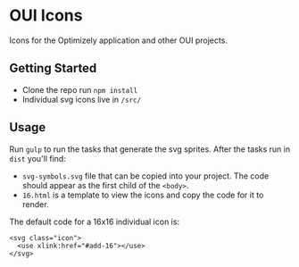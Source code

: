 # OUI Icons

Icons for the Optimizely application and other OUI projects.

## Getting Started

- Clone the repo run `npm install`
- Individual svg icons live in `/src/`

## Usage

Run `gulp` to run the tasks that generate the svg sprites. After the tasks run in `dist` you'll find:

- `svg-symbols.svg` file that can be copied into your project. The code should appear as the first child of the `<body>`.
- `16.html` is a template to view the icons and copy the code for it to render.

The default code for a 16x16 individual icon is:

```
<svg class="icon">
  <use xlink:href="#add-16"></use>
</svg>
```
